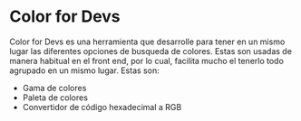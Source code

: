 # Color for Devs

Color for Devs es una herramienta que desarrolle para tener en un mismo lugar las diferentes opciones de busqueda de colores. Estas son usadas de manera habitual en el front end, por lo cual, facilita mucho el tenerlo todo agrupado en un mismo lugar.
Estas son:

- Gama de colores
- Paleta de colores
- Convertidor de código hexadecimal a RGB